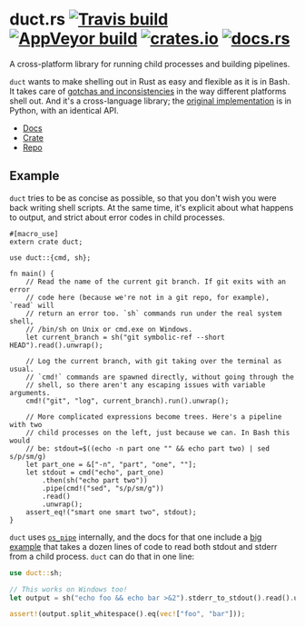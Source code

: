 # duct.rs [![Travis build](https://travis-ci.org/oconnor663/duct.rs.svg?branch=master)](https://travis-ci.org/oconnor663/duct.rs) [![AppVeyor build](https://ci.appveyor.com/api/projects/status/w3g0fplnx234bxji/branch/master?svg=true)](https://ci.appveyor.com/project/oconnor663/duct-rs/branch/master) [![crates.io](https://img.shields.io/crates/v/duct.svg)](https://crates.io/crates/duct) [![docs.rs](https://docs.rs/duct/badge.svg)](https://docs.rs/duct)

A cross-platform library for running child processes and building
pipelines.

`duct` wants to make shelling out in Rust as easy and flexible as it is in
Bash. It takes care of [gotchas and
inconsistencies](https://github.com/oconnor663/duct.py/blob/master/spec.md)
in the way different platforms shell out. And it's a cross-language library;
the [original implementation](https://github.com/oconnor663/duct.py) is in
Python, with an identical API.

- [Docs](https://docs.rs/duct)
- [Crate](https://crates.io/crates/duct)
- [Repo](https://github.com/oconnor663/duct.rs)

## Example

`duct` tries to be as concise as possible, so that you don't wish you were
back writing shell scripts. At the same time, it's explicit about what
happens to output, and strict about error codes in child processes.

```rust,no_run
#[macro_use]
extern crate duct;

use duct::{cmd, sh};

fn main() {
    // Read the name of the current git branch. If git exits with an error
    // code here (because we're not in a git repo, for example), `read` will
    // return an error too. `sh` commands run under the real system shell,
    // /bin/sh on Unix or cmd.exe on Windows.
    let current_branch = sh("git symbolic-ref --short HEAD").read().unwrap();

    // Log the current branch, with git taking over the terminal as usual.
    // `cmd!` commands are spawned directly, without going through the
    // shell, so there aren't any escaping issues with variable arguments.
    cmd!("git", "log", current_branch).run().unwrap();

    // More complicated expressions become trees. Here's a pipeline with two
    // child processes on the left, just because we can. In Bash this would
    // be: stdout=$((echo -n part one "" && echo part two) | sed s/p/sm/g)
    let part_one = &["-n", "part", "one", ""];
    let stdout = cmd("echo", part_one)
        .then(sh("echo part two"))
        .pipe(cmd!("sed", "s/p/sm/g"))
        .read()
        .unwrap();
    assert_eq!("smart one smart two", stdout);
}
```

`duct` uses [`os_pipe`](https://github.com/oconnor663/os_pipe.rs)
internally, and the docs for that one include a [big
example](https://docs.rs/os_pipe#example) that takes a dozen lines of code
to read both stdout and stderr from a child process. `duct` can do that in
one line:

```rust
use duct::sh;

// This works on Windows too!
let output = sh("echo foo && echo bar >&2").stderr_to_stdout().read().unwrap();

assert!(output.split_whitespace().eq(vec!["foo", "bar"]));
```
